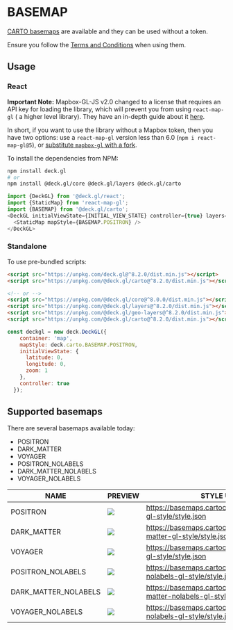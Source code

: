 # BASEMAP

[CARTO basemaps](https://carto.com/basemaps/) are available and they can be used without a token.

Ensure you follow the [Terms and Conditions](https://drive.google.com/file/d/1P7bhSE-N9iegI398QYDjKeVhnbS7-Ilk/view) when using them.


## Usage

### React

**Important Note:** Mapbox-GL-JS v2.0 changed to a license that requires an API key for loading the library, which will prevent you from using `react-map-gl` ( a higher level library). They have an in-depth guide about it [here](https://github.com/visgl/react-map-gl/blob/v6.0.0/docs/get-started/mapbox-tokens.md).

In short, if you want to use the library without a Mapbox token, then you have two options: use a `react-map-gl` version less than 6.0 (`npm i react-map-gl@5`), or [substitute `mapbox-gl` with a fork](https://github.com/visgl/react-map-gl/blob/v6.0.0/docs/get-started/get-started.md#using-with-a-mapbox-gl-fork).

To install the dependencies from NPM:

```bash
npm install deck.gl
# or
npm install @deck.gl/core @deck.gl/layers @deck.gl/carto
```

```js
import {DeckGL} from '@deck.gl/react';
import {StaticMap} from 'react-map-gl';
import {BASEMAP} from '@deck.gl/carto';
<DeckGL initialViewState={INITIAL_VIEW_STATE} controller={true} layers={layers}>
  <StaticMap mapStyle={BASEMAP.POSITRON} />
</DeckGL>
```

### Standalone

To use pre-bundled scripts:

```html
<script src="https://unpkg.com/deck.gl@^8.2.0/dist.min.js"></script>
<script src="https://unpkg.com/@deck.gl/carto@^8.2.0/dist.min.js"></script>

<!-- or -->
<script src="https://unpkg.com/@deck.gl/core@^8.0.0/dist.min.js"></script>
<script src="https://unpkg.com/@deck.gl/layers@^8.2.0/dist.min.js"></script>
<script src="https://unpkg.com/@deck.gl/geo-layers@^8.2.0/dist.min.js"></script>
<script src="https://unpkg.com/@deck.gl/carto@^8.2.0/dist.min.js"></script>
```

```js
const deckgl = new deck.DeckGL({
    container: 'map',
    mapStyle: deck.carto.BASEMAP.POSITRON,
    initialViewState: {
      latitude: 0,
      longitude: 0,
      zoom: 1
    },
    controller: true
  });
```

## Supported basemaps

There are several basemaps available today:

* POSITRON
* DARK_MATTER
* VOYAGER
* POSITRON_NOLABELS
* DARK_MATTER_NOLABELS
* VOYAGER_NOLABELS


| NAME | PREVIEW | STYLE URL  |
| -----|---------| ---------- |
| POSITRON | <img src="https://carto.com/help/images/building-maps/basemaps/positron_labels.png"  /> | https://basemaps.cartocdn.com/gl/positron-gl-style/style.json |
| DARK_MATTER | <img src="https://carto.com/help/images/building-maps/basemaps/dark_labels.png"  /> | https://basemaps.cartocdn.com/gl/dark-matter-gl-style/style.json |
| VOYAGER | <img src="https://carto.com/help/images/building-maps/basemaps/voyager_labels.png"  /> | https://basemaps.cartocdn.com/gl/voyager-gl-style/style.json |
| POSITRON_NOLABELS | <img src="https://carto.com/help/images/building-maps/basemaps/positron_no_labels.png"  /> | https://basemaps.cartocdn.com/gl/positron-nolabels-gl-style/style.json |
| DARK_MATTER_NOLABELS | <img src="https://carto.com/help/images/building-maps/basemaps/dark_no_labels.png"  /> | https://basemaps.cartocdn.com/gl/dark-matter-nolabels-gl-style/style.json |
| VOYAGER_NOLABELS | <img src="https://carto.com/help/images/building-maps/basemaps/voyager_no_labels.png"  /> | https://basemaps.cartocdn.com/gl/voyager-nolabels-gl-style/style.json |



